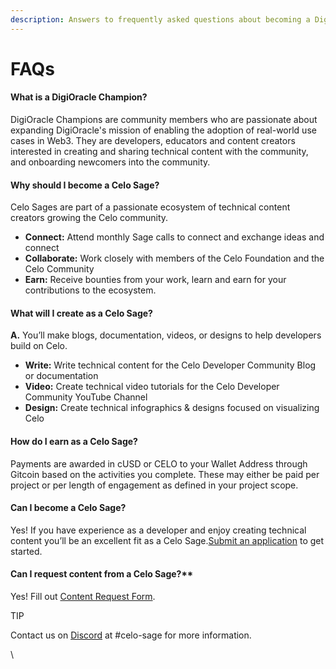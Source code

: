 ```yaml
---
description: Answers to frequently asked questions about becoming a DigiOracle champion.
---
```


# FAQs

#### What is a DigiOracle Champion?[​](https://docs.celo.org/community/celo-sage/faq#what-is-a-celo-sage) <a href="#what-is-a-celo-sage" id="what-is-a-celo-sage"></a>

DigiOracle Champions are community members who are passionate about expanding DigiOracle's mission of enabling the adoption of real-world use cases in Web3. They are developers, educators and content creators interested in creating and sharing technical content with the community, and onboarding newcomers into the community.

#### Why should I become a Celo Sage?[​](https://docs.celo.org/community/celo-sage/faq#why-should-i-become-a-celo-sage) <a href="#why-should-i-become-a-celo-sage" id="why-should-i-become-a-celo-sage"></a>

Celo Sages are part of a passionate ecosystem of technical content creators growing the Celo community.

* **Connect:** Attend monthly Sage calls to connect and exchange ideas and connect
* **Collaborate:** Work closely with members of the Celo Foundation and the Celo Community
* **Earn:** Receive bounties from your work, learn and earn for your contributions to the ecosystem.

#### What will I create as a Celo Sage?[​](https://docs.celo.org/community/celo-sage/faq#what-will-i-create-as-a-celo-sage) <a href="#what-will-i-create-as-a-celo-sage" id="what-will-i-create-as-a-celo-sage"></a>

**A.** You’ll make blogs, documentation, videos, or designs to help developers build on Celo.

* **Write:** Write technical content for the Celo Developer Community Blog or documentation
* **Video:** Create technical video tutorials for the Celo Developer Community YouTube Channel
* **Design:** Create technical infographics & designs focused on visualizing Celo

#### How do I earn as a Celo Sage?[​](https://docs.celo.org/community/celo-sage/faq#how-do-i-earn-as-a-celo-sage) <a href="#how-do-i-earn-as-a-celo-sage" id="how-do-i-earn-as-a-celo-sage"></a>

Payments are awarded in cUSD or CELO to your Wallet Address through Gitcoin based on the activities you complete. These may either be paid per project or per length of engagement as defined in your project scope.

#### Can I become a Celo Sage?[​](https://docs.celo.org/community/celo-sage/faq#can-i-become-a-celo-sage) <a href="#can-i-become-a-celo-sage" id="can-i-become-a-celo-sage"></a>

Yes! If you have experience as a developer and enjoy creating technical content you’ll be an excellent fit as a Celo Sage.[Submit an application](https://docs.celo.org/community/celo-sage/submit-application) to get started.

#### Can I request content from a Celo Sage?\*\*[​](https://docs.celo.org/community/celo-sage/faq#can-i-request-content-from-a-celo-sage) <a href="#can-i-request-content-from-a-celo-sage" id="can-i-request-content-from-a-celo-sage"></a>

Yes! Fill out [Content Request Form](https://forms.gle/Y53FGt4qyJ461yJ87).

TIP

Contact us on [Discord](https://discord.com/invite/6yWMkgM) at #celo-sage for more information.

\
